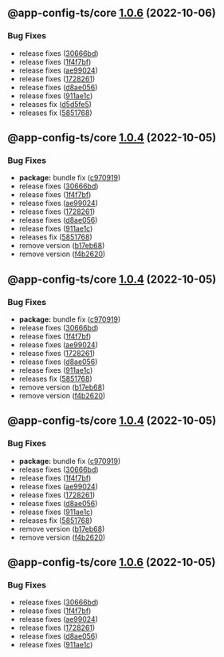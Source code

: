 ## @app-config-ts/core [1.0.6](https://github.com/jbw/app-config-ts/compare/@app-config-ts/core@1.0.5...@app-config-ts/core@1.0.6) (2022-10-06)


### Bug Fixes

* release fixes ([30666bd](https://github.com/jbw/app-config-ts/commit/30666bd0658d2342f2eb11d6b2e6a34fc52a9ed2))
* release fixes ([1f4f7bf](https://github.com/jbw/app-config-ts/commit/1f4f7bf77a9cac91608c7bbae34a8959adf08305))
* release fixes ([ae99024](https://github.com/jbw/app-config-ts/commit/ae9902489c8913f379e269922458954884d83a1d))
* release fixes ([1728261](https://github.com/jbw/app-config-ts/commit/17282619f95a0e077fcd333b69c183a838521679))
* release fixes ([d8ae056](https://github.com/jbw/app-config-ts/commit/d8ae0563a2c38cfe0d4391f2c4bc923665d5f125))
* release fixes ([911ae1c](https://github.com/jbw/app-config-ts/commit/911ae1c35645a06b9ce81f0211061a8ca0a24a3a))
* releases fix ([d5d5fe5](https://github.com/jbw/app-config-ts/commit/d5d5fe560b143c917e9216a7a8718e49eaf1250e))
* releases fix ([5851768](https://github.com/jbw/app-config-ts/commit/58517685d863b69aaeed1d94190004731d293984))

## @app-config-ts/core [1.0.4](https://github.com/jbw/app-config-ts/compare/@app-config-ts/core@1.0.3...@app-config-ts/core@1.0.4) (2022-10-05)


### Bug Fixes

* **package:** bundle fix ([c970919](https://github.com/jbw/app-config-ts/commit/c9709195c57b2633117bb2b93eb306113f093762))
* release fixes ([30666bd](https://github.com/jbw/app-config-ts/commit/30666bd0658d2342f2eb11d6b2e6a34fc52a9ed2))
* release fixes ([1f4f7bf](https://github.com/jbw/app-config-ts/commit/1f4f7bf77a9cac91608c7bbae34a8959adf08305))
* release fixes ([ae99024](https://github.com/jbw/app-config-ts/commit/ae9902489c8913f379e269922458954884d83a1d))
* release fixes ([1728261](https://github.com/jbw/app-config-ts/commit/17282619f95a0e077fcd333b69c183a838521679))
* release fixes ([d8ae056](https://github.com/jbw/app-config-ts/commit/d8ae0563a2c38cfe0d4391f2c4bc923665d5f125))
* release fixes ([911ae1c](https://github.com/jbw/app-config-ts/commit/911ae1c35645a06b9ce81f0211061a8ca0a24a3a))
* releases fix ([5851768](https://github.com/jbw/app-config-ts/commit/58517685d863b69aaeed1d94190004731d293984))
* remove version ([b17eb68](https://github.com/jbw/app-config-ts/commit/b17eb685712cfe3401146ec4937fb69796d0de9b))
* remove version ([f4b2620](https://github.com/jbw/app-config-ts/commit/f4b26203817e585fdfeae41e86a83a632178680e))

## @app-config-ts/core [1.0.4](https://github.com/jbw/app-config-ts/compare/@app-config-ts/core@1.0.3...@app-config-ts/core@1.0.4) (2022-10-05)


### Bug Fixes

* **package:** bundle fix ([c970919](https://github.com/jbw/app-config-ts/commit/c9709195c57b2633117bb2b93eb306113f093762))
* release fixes ([30666bd](https://github.com/jbw/app-config-ts/commit/30666bd0658d2342f2eb11d6b2e6a34fc52a9ed2))
* release fixes ([1f4f7bf](https://github.com/jbw/app-config-ts/commit/1f4f7bf77a9cac91608c7bbae34a8959adf08305))
* release fixes ([ae99024](https://github.com/jbw/app-config-ts/commit/ae9902489c8913f379e269922458954884d83a1d))
* release fixes ([1728261](https://github.com/jbw/app-config-ts/commit/17282619f95a0e077fcd333b69c183a838521679))
* release fixes ([d8ae056](https://github.com/jbw/app-config-ts/commit/d8ae0563a2c38cfe0d4391f2c4bc923665d5f125))
* release fixes ([911ae1c](https://github.com/jbw/app-config-ts/commit/911ae1c35645a06b9ce81f0211061a8ca0a24a3a))
* releases fix ([5851768](https://github.com/jbw/app-config-ts/commit/58517685d863b69aaeed1d94190004731d293984))
* remove version ([b17eb68](https://github.com/jbw/app-config-ts/commit/b17eb685712cfe3401146ec4937fb69796d0de9b))
* remove version ([f4b2620](https://github.com/jbw/app-config-ts/commit/f4b26203817e585fdfeae41e86a83a632178680e))

## @app-config-ts/core [1.0.4](https://github.com/jbw/app-config-ts/compare/@app-config-ts/core@1.0.3...@app-config-ts/core@1.0.4) (2022-10-05)


### Bug Fixes

* **package:** bundle fix ([c970919](https://github.com/jbw/app-config-ts/commit/c9709195c57b2633117bb2b93eb306113f093762))
* release fixes ([30666bd](https://github.com/jbw/app-config-ts/commit/30666bd0658d2342f2eb11d6b2e6a34fc52a9ed2))
* release fixes ([1f4f7bf](https://github.com/jbw/app-config-ts/commit/1f4f7bf77a9cac91608c7bbae34a8959adf08305))
* release fixes ([ae99024](https://github.com/jbw/app-config-ts/commit/ae9902489c8913f379e269922458954884d83a1d))
* release fixes ([1728261](https://github.com/jbw/app-config-ts/commit/17282619f95a0e077fcd333b69c183a838521679))
* release fixes ([d8ae056](https://github.com/jbw/app-config-ts/commit/d8ae0563a2c38cfe0d4391f2c4bc923665d5f125))
* release fixes ([911ae1c](https://github.com/jbw/app-config-ts/commit/911ae1c35645a06b9ce81f0211061a8ca0a24a3a))
* releases fix ([5851768](https://github.com/jbw/app-config-ts/commit/58517685d863b69aaeed1d94190004731d293984))
* remove version ([b17eb68](https://github.com/jbw/app-config-ts/commit/b17eb685712cfe3401146ec4937fb69796d0de9b))
* remove version ([f4b2620](https://github.com/jbw/app-config-ts/commit/f4b26203817e585fdfeae41e86a83a632178680e))

## @app-config-ts/core [1.0.6](https://github.com/jbw/app-config-ts/compare/@app-config-ts/core@1.0.5...@app-config-ts/core@1.0.6) (2022-10-05)


### Bug Fixes

* release fixes ([30666bd](https://github.com/jbw/app-config-ts/commit/30666bd0658d2342f2eb11d6b2e6a34fc52a9ed2))
* release fixes ([1f4f7bf](https://github.com/jbw/app-config-ts/commit/1f4f7bf77a9cac91608c7bbae34a8959adf08305))
* release fixes ([ae99024](https://github.com/jbw/app-config-ts/commit/ae9902489c8913f379e269922458954884d83a1d))
* release fixes ([1728261](https://github.com/jbw/app-config-ts/commit/17282619f95a0e077fcd333b69c183a838521679))
* release fixes ([d8ae056](https://github.com/jbw/app-config-ts/commit/d8ae0563a2c38cfe0d4391f2c4bc923665d5f125))
* release fixes ([911ae1c](https://github.com/jbw/app-config-ts/commit/911ae1c35645a06b9ce81f0211061a8ca0a24a3a))

